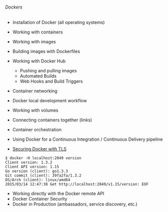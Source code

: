 ###### Dockers
* Installation of Docker (all operating systems)
* Working with containers
* Working with images
* Building images with Dockerfiles
* Working with Docker Hub

  -  Pushing and pulling images
  -  Automated Builds
  - Web Hooks and Build Triggers

* Container networking
* Docker local development workflow
* Working with volumes
* Connecting containers together (links)
* Container orchestration
* Using Docker for a Continuous Integration / Continuous Delivery pipeline
* [Securing Docker with TLS](https://docs.docker.com/articles/https/)
```
$ docker -H localhost:2049 version
Client version: 1.3.2
Client API version: 1.15
Go version (client): go1.3.3
Git commit (client): 39fa2fa/1.3.2
OS/Arch (client): linux/amd64
2015/03/14 12:47:38 Get http://localhost:2049/v1.15/version: EOF
```
* Working directly with the Docker remote API
* Docker Container Security
* Docker in Production (ambassadors, service discovery,  etc.)
